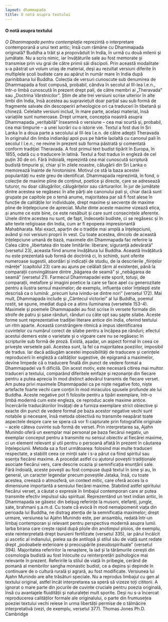 ```yaml
---
layout: dhammapada
title: O notă asupra textului
---
```


#### O notă asupra textului

*O Dhammapada pentru contemplație* reprezintă o interpretare contemporană a unui text antic; însă cum rămâne cu Dhammapada originală? Buddha a trăit și a propovăduit în India, în urmă cu două milenii și jumătate. Nu a scris nimic, iar învățăturile sale au fost memorate și transmise prin viu grai de către primii săi discipoli. Prin această modalitate s-a păstrat un volum uriaș de material, deși au rezultat versiuni diferite în multiplele școli budiste care au apărut în număr mare în India după parinibbana lui Buddha. Colecția de versuri cunoscute sub denumirea de Dhammapada a fost compusă, probabil, cândva în secolul al III-lea î.e.n., într-o limbă cunoscută în prezent drept pali, de către membri ai „Theravada” sau „Doctrina Vârstnicilor”. Știm de alte trei versiuni scrise ulterior în alte limbi din India, însă acestea au supraviețuit doar parțial sau sub formă de fragmente salvate din descoperiri arheologice ori ca traduceri în tibetană și chineză. Celelalte versiuni includ, în mare parte, același material, însă variațiile sunt numeroase.
Drept urmare, concepția noastră asupra Dhammapada „veritabilă” înseamnă o versiune – cea mai scurtă și, probabil, cea mai timpurie – a unei lucrări cu o istorie vie.
Textul a fost dus în Sri Lanka în a doua parte a secolului al III-lea î.e.n. de către adepții Theravada în originalul din limba indianăși apoi pus pe hârtie laolaltă cu canonul pali în secolul I î.e.n.; ne revine în prezent sub forma păstrată și comentată conform tradiției Theravada.
A fost primul text budist tipărit în Europa, în 1855, odată cu o traducere în latină. Textul a fost tradus în engleză de cel puțin 30 de ori. Fără îndoială, reprezintă cea mai cunoscută scriptură budistă timpurie și, chiar și în zilele noastre, călugării din Sri Lanka o memorează înainte de hirotonisire.
Motivul ce stă la baza acestei popularități nu este greu de identificat. Dhammapada reprezintă, în fond, o colecție de maxime pline de conținut, poetice și directe, care se adresează tuturor, nu doar călugărilor, călugărițelor sau cărturarilor. În jur de jumătate dintre acestea se regăsesc în alte părți ale canonului pali și, chiar dacă sunt grupate pe capitole pe o temă anume, majoritatea par să fi fost alese în funcție de calitățile lor individuale, drept maxime și secvențe de maxime pline de înțelepciune de apreciat. Multe dinte aceste maxime vizează etica, și anume ce este bine, ce este nesăbuit și care sunt consecințele aferente. Unele dintre acestea nu sunt, de fapt, îndeosebi budiste, ci se regăsesc și în alte texte religioase din India, cum ar fi epopeea impresionantă Mahabharata. Mai exact, aparțin de o tradiție mai amplă a înțelepciunii, având și noi versiuni proprii în vest.
Cu toate acestea, dincolo de această înțelepciune umană de bază, maximele din Dhammapada fac referire la Calea către „libertatea din toate limitările: liberare, siguranță adevărată” (versetul 23), aceasta fiind anume învățătura lui Buddha. Această învățătură nu este prezentată sub formă de doctrină ci, în schimb, sunt oferite numeroase sugestii, abordări și indicații de studiu, de la descrierile „ființelor mărețe” (capitolul 23) care au ajuns pe celălalt țărm al existenței, până la comparații convingătoare dintre „băgarea de seamă” și „nebăgarea de seamă” (versetul 21). Farmecul Dhammapadei este sporit, totuși, de comparații, metafore și imagini poetice la care se face apel cu generozitate pentru a ilustra sensul maximelor; de exemplu, influența celor înțelepți este descrisă ca o lumină: „precum luna ivindu-se dintre nori” (versetul 172). Mai mult, Dhammapada include și „Cântecul victoriei” al lui Buddha, poemul rostit, se spune, imediat după ce a atins iluminarea (versetele 153-4).
Maximele și poemele Dhammapadei au fost scrise în versete formate din strofe de patru și șase rânduri, rânduri cu câte opt sau șapte silabe. Aceste forme sunt reprezentative tradiției literare antice din India, oferind textului un ritm aparte. Această constrângere ritmică a impus identificarea cuvintelor cu numărul corect de silabe pentru a încăpea pe rânduri; efectul acestui demers este o varietate și o vigoare care nu se regăsesc în scripturile sub formă de proză. Există, așadar, un aspect formal în ceea ce privește versetele pali. Acestea sunt, la fel ca majoritatea poeziilor, imposibil de tradus. Iar dacă adăugăm acestei imposibilități de traducere și cerințele reproducerii în engleză a calităților sugestive, de epigramă a maximelor, devine limpede că o traducere finală din punct de vedere formal a Dhammapadei va fi dificilă. Din acest motiv, este necesară citirea mai multor traduceri a textului, comparând diferitele emfaze și rezonanțe din fiecare pentru a putea aprecia în mod distinct adevărul transmis de fiecare verset.
Am putea privi maximele Dhammapadei ca pe niște negative foto, niște artefacte foarte vechi care conțin în mod miraculos spusele profunde ale lui Buddha. Aceste negative pot fi folosite pentru a tipări exemplare, într-o limbă modernă cum este engleza, ce reproduc acele maxime antice. Încercările traducătorilor învățați de a furniza exemplare strict obiective și exacte din punct de vedere formal pe baza acestor negative vechi sunt notabile și necesare, însă metoda obiectivă nu transmite neapărat toate aspectele despre care se spera că vor fi capturate prin fotografiile originale – acele câteva cuvinte sub formă de verset. Prin interpretarea sa, Ajahn Munindo oferă un exemplar mai personal pe baza fiecărui negativ, un exemplar conceput pentru a transmite nu sensul obiectiv al fiecărei maxime, ci un element relevant și util pentru o persoană aflată în prezent în căutarea înțelepciunii.
Metoda sa a fost următoarea: folosind mai multe traduceri respectate, a stabilit ceea ce minții sale i s-a părut ca fiind spiritul sau esența fiecărei maxime. A procedat astfel cu ajutorul poveștii tradiționale asociate fiecărui vers, care descrie ocazia și semnificația enunțării sale. Fără îndoială, aceste povești au fost compuse după textul în sine și au, în general, un caracter legendar precum poveștile Jataka, însă, cu toate acestea, creează o atmosferă, un context mitic, care oferă acces la o dimensiune importantă a sensului fiecărei maxime. Stabilind astfel spiritului fiecărui verset, a căutat o expresie în limbajul contemporan care ar putea transmite efectiv impulsul său spiritual.
Reprezentând un text indian antic, în Dhammapada se găsesc din belșug referințe la musoni, elefanți, jungle, sate, brahmani ș.a.m.d. Cu toate că evocă în mod nemaipomenit viața din perioada lui Buddha, ne distrag atenția de la semnificația maximelor; drept urmare, versiunea lui Ajahn Munindo este, per ansamblu, redată într-un limbaj contemporan și relevant pentru perspectiva modernă asupra lumii. Iarba birana care crește rapid după ploile din anotimpul ploios, de exemplu, este reinterpretată drept buruieni fertilizate (versetul 335), iar părul încâlcit și ascetic al indianului, pielea sa de antilopă și stilul său de viață sunt redate drept „podoabele exterioare și preocupările pseudospirituale” (versetul 394). Majoritatea referirilor la renaștere, la iad și la tărâmurile cerești din cosmologia budistă au fost înlocuite cu reinterpretări psihologice mai relevante în prezent. Referirile la stilul de viață în pribegie, cerând de pomană al membrilor sangha monastic budist, ce a depins și depinde în continuare de o cultură rurală și agrară, au fost modificate. Versiunea lui Ajahn Munindo are alte trăsături speciale. Nu a reprodus limbajul cu gen al textului original, astfel încât interpretarea sa speră să vizeze toți cititorii. A ignorat o mare parte din jocurile de cuvinte cruciale pentru poezia originală, însă cu avantajele fluidității și naturaleței mult sporite. Deși nu s-a încercat reproducerea calităților formale ale originalului, o parte din frumusețea poeziei textului vechi reiese în urma libertății permise de o tălmăcire interpretativă (vezi, de exemplu, versetul 377). Thomas Jones Ph.D. Cambridge
